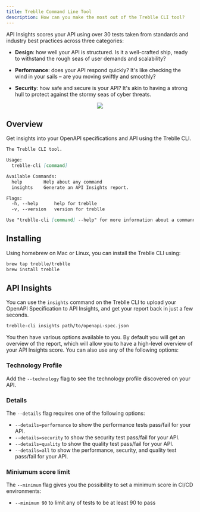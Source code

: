 ```yaml
---
title: Treblle Command Line Tool
description: How can you make the most out of the Treblle CLI tool?
---
```


API Insights scores your API using over 30 tests taken from standards and industry best practices across three categories:

- **Design**: how well your API is structured. Is it a well-crafted ship, ready to withstand the rough seas of user demands and scalability?

- **Performance**: does your API respond quickly? It's like checking the wind in your sails – are you moving swiftly and smoothly?

- **Security**: how safe and secure is your API? It's akin to having a strong hull to protect against the stormy seas of cyber threats.


<div align="center">
  <img src="https://assets.apiinsights.io/insights-CLI.png"/>
</div>

## Overview

Get insights into your OpenAPI specifications and API using the Treblle CLI.

```md
The Treblle CLI tool.

Usage:
  treblle-cli [command]

Available Commands:
  help        Help about any command
  insights    Generate an API Insights report.

Flags:
  -h, --help      help for treblle
  -v, --version   version for treblle

Use "treblle-cli [command] --help" for more information about a command.
```

## Installing

Using homebrew on Mac or Linux, you can install the Treblle CLI using:

```bash
brew tap treblle/treblle
brew install treblle
```

## API Insights

You can use the `insights` command on the Treblle CLI to upload your OpenAPI Specification to API Insights, and get your report back in just a few seconds.

```bash
treblle-cli insights path/to/openapi-spec.json
```

You then have various options available to you. By default you will get an overview of the report, which will allow you to have a high-level overview of your API Insights score. You can also use any of the following options:

### Technology Profile

Add the `--technology` flag to see the technology profile discovered on your API.

### Details

The `--details` flag requires one of the following options:

- `--details=performance` to show the performance tests pass/fail for your API.
- `--details=security` to show the security test pass/fail for your API.
- `--details=quality` to show the quality test pass/fail for your API.
- `--details=all` to show the performance, security, and quality test pass/fail for your API.

### Miniumum score limit

The `--minimum` flag gives you the possibility to set a minimum score in CI/CD environments:

- `--minimum 90` to limit any of tests to be at least 90 to pass